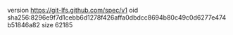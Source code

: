 version https://git-lfs.github.com/spec/v1
oid sha256:8296e9f7d1cebb6d1278f426affa0dbdcc8694b80c49c0d6277e474b51846a82
size 62185
